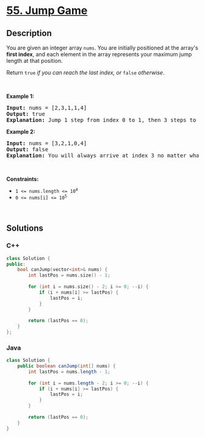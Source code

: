 # [55. Jump Game](https://leetcode.com/problems/jump-game)

## Description

<p>You are given an integer array <code>nums</code>. You are initially positioned at the array&#39;s <strong>first index</strong>, and each element in the array represents your maximum jump length at that position.</p>

<p>Return <code>true</code><em> if you can reach the last index, or </em><code>false</code><em> otherwise</em>.</p>

<p>&nbsp;</p>
<p><strong class="example">Example 1:</strong></p>

<pre>
<strong>Input:</strong> nums = [2,3,1,1,4]
<strong>Output:</strong> true
<strong>Explanation:</strong> Jump 1 step from index 0 to 1, then 3 steps to the last index.
</pre>

<p><strong class="example">Example 2:</strong></p>

<pre>
<strong>Input:</strong> nums = [3,2,1,0,4]
<strong>Output:</strong> false
<strong>Explanation:</strong> You will always arrive at index 3 no matter what. Its maximum jump length is 0, which makes it impossible to reach the last index.
</pre>

<p>&nbsp;</p>
<p><strong>Constraints:</strong></p>

<ul>
    <li><code>1 &lt;= nums.length &lt;= 10<sup>4</sup></code></li>
    <li><code>0 &lt;= nums[i] &lt;= 10<sup>5</sup></code></li>
</ul>
<p>&nbsp;</p>

## Solutions

<!-- tabs:start -->

### **C++**

```cpp
class Solution {
public:
    bool canJump(vector<int>& nums) {
        int lastPos = nums.size() - 1;
        
        for (int i = nums.size() - 2; i >= 0; --i) {
            if (i + nums[i] >= lastPos) {
                lastPos = i;
            }
        }
        
        return (lastPos == 0);
    }
};
```

### **Java**

```java
class Solution {
    public boolean canJump(int[] nums) {
        int lastPos = nums.length - 1;
        
        for (int i = nums.length - 2; i >= 0; --i) {
            if (i + nums[i] >= lastPos) {
                lastPos = i;
            }
        }
        
        return (lastPos == 0);
    }
}
```

<!-- tabs:end -->
